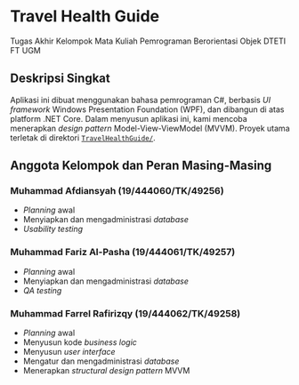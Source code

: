 # Travel Health Guide
Tugas Akhir Kelompok Mata Kuliah Pemrograman Berorientasi Objek DTETI FT UGM

## Deskripsi Singkat
Aplikasi ini dibuat menggunakan bahasa pemrograman C#, berbasis *UI framework* Windows Presentation Foundation (WPF), dan dibangun di atas platform .NET Core. Dalam menyusun aplikasi ini, kami mencoba menerapkan *design pattern* Model-View-ViewModel (MVVM). Proyek utama terletak di direktori [`TravelHealthGuide/`](TravelHealthGuide/).

## Anggota Kelompok dan Peran Masing-Masing

### Muhammad Afdiansyah (19/444060/TK/49256)
- *Planning* awal
- Menyiapkan dan mengadministrasi *database*
- *Usability testing*

### Muhammad Fariz Al-Pasha (19/444061/TK/49257)
- *Planning* awal
- Menyiapkan dan mengadministrasi *database*
- *QA testing*

### Muhammad Farrel Rafirizqy (19/444062/TK/49258)
- *Planning* awal
- Menyusun kode *business logic*
- Menyusun *user interface*
- Mengatur dan mengadministrasi *database*
- Menerapkan *structural design pattern* MVVM
